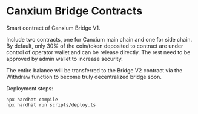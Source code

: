 # Canxium Bridge Contracts

Smart contract of Canxium Bridge V1.

Include two contracts, one for Canxium main chain and one for side chain. By default, only 30% of the coin/token deposited to contract are
under control of operator wallet and can be release directly. The rest need to be approved by admin wallet to increase security.

The entire balance will be transferred to the Bridge V2 contract via the Withdraw function to become truly decentralized bridge soon.

Deployment steps:
```shell
npx hardhat compile
npx hardhat run scripts/deploy.ts
```
